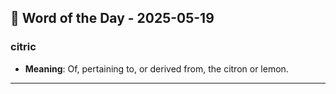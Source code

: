 ## 📅 Word of the Day - 2025-05-19

### **citric**
- **Meaning**: Of, pertaining to, or derived from, the citron or lemon.

---
